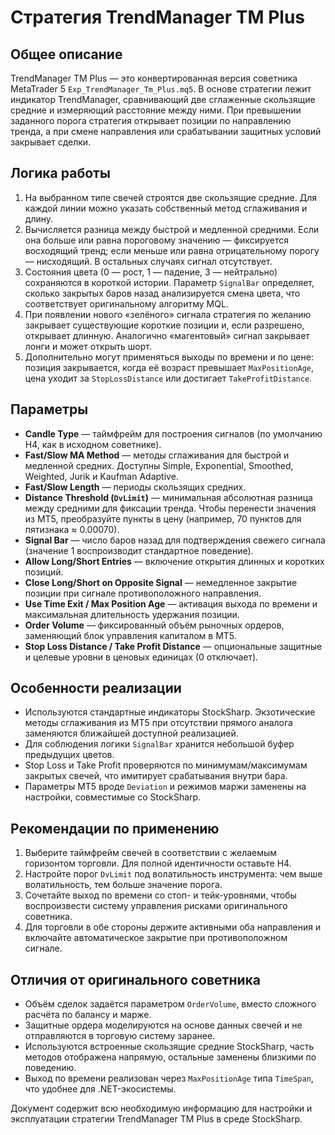 # Стратегия TrendManager TM Plus

## Общее описание
TrendManager TM Plus — это конвертированная версия советника MetaTrader 5 `Exp_TrendManager_Tm_Plus.mq5`. В основе стратегии лежит индикатор TrendManager, сравнивающий две сглаженные скользящие средние и измеряющий расстояние между ними. При превышении заданного порога стратегия открывает позиции по направлению тренда, а при смене направления или срабатывании защитных условий закрывает сделки.

## Логика работы
1. На выбранном типе свечей строятся две скользящие средние. Для каждой линии можно указать собственный метод сглаживания и длину.
2. Вычисляется разница между быстрой и медленной средними. Если она больше или равна пороговому значению — фиксируется восходящий тренд; если меньше или равна отрицательному порогу — нисходящий. В остальных случаях сигнал отсутствует.
3. Состояния цвета (0 — рост, 1 — падение, 3 — нейтрально) сохраняются в короткой истории. Параметр `SignalBar` определяет, сколько закрытых баров назад анализируется смена цвета, что соответствует оригинальному алгоритму MQL.
4. При появлении нового «зелёного» сигнала стратегия по желанию закрывает существующие короткие позиции и, если разрешено, открывает длинную. Аналогично «магентовый» сигнал закрывает лонги и может открыть шорт.
5. Дополнительно могут применяться выходы по времени и по цене: позиция закрывается, когда её возраст превышает `MaxPositionAge`, цена уходит за `StopLossDistance` или достигает `TakeProfitDistance`.

## Параметры
- **Candle Type** — таймфрейм для построения сигналов (по умолчанию H4, как в исходном советнике).
- **Fast/Slow MA Method** — методы сглаживания для быстрой и медленной средних. Доступны Simple, Exponential, Smoothed, Weighted, Jurik и Kaufman Adaptive.
- **Fast/Slow Length** — периоды скользящих средних.
- **Distance Threshold (`DvLimit`)** — минимальная абсолютная разница между средними для фиксации тренда. Чтобы перенести значения из MT5, преобразуйте пункты в цену (например, 70 пунктов для пятизнака ≈ 0.00070).
- **Signal Bar** — число баров назад для подтверждения свежего сигнала (значение 1 воспроизводит стандартное поведение).
- **Allow Long/Short Entries** — включение открытия длинных и коротких позиций.
- **Close Long/Short on Opposite Signal** — немедленное закрытие позиции при сигнале противоположного направления.
- **Use Time Exit / Max Position Age** — активация выхода по времени и максимальная длительность удержания позиции.
- **Order Volume** — фиксированный объём рыночных ордеров, заменяющий блок управления капиталом в MT5.
- **Stop Loss Distance / Take Profit Distance** — опциональные защитные и целевые уровни в ценовых единицах (0 отключает).

## Особенности реализации
- Используются стандартные индикаторы StockSharp. Экзотические методы сглаживания из MT5 при отсутствии прямого аналога заменяются ближайшей доступной реализацией.
- Для соблюдения логики `SignalBar` хранится небольшой буфер предыдущих цветов.
- Stop Loss и Take Profit проверяются по минимумам/максимумам закрытых свечей, что имитирует срабатывания внутри бара.
- Параметры MT5 вроде `Deviation` и режимов маржи заменены на настройки, совместимые со StockSharp.

## Рекомендации по применению
1. Выберите таймфрейм свечей в соответствии с желаемым горизонтом торговли. Для полной идентичности оставьте H4.
2. Настройте порог `DvLimit` под волатильность инструмента: чем выше волатильность, тем больше значение порога.
3. Сочетайте выход по времени со стоп- и тейк-уровнями, чтобы воспроизвести систему управления рисками оригинального советника.
4. Для торговли в обе стороны держите активными оба направления и включайте автоматическое закрытие при противоположном сигнале.

## Отличия от оригинального советника
- Объём сделок задаётся параметром `OrderVolume`, вместо сложного расчёта по балансу и марже.
- Защитные ордера моделируются на основе данных свечей и не отправляются в торговую систему заранее.
- Используются встроенные скользящие средние StockSharp, часть методов отображена напрямую, остальные заменены близкими по поведению.
- Выход по времени реализован через `MaxPositionAge` типа `TimeSpan`, что удобнее для .NET-экосистемы.

Документ содержит всю необходимую информацию для настройки и эксплуатации стратегии TrendManager TM Plus в среде StockSharp.
